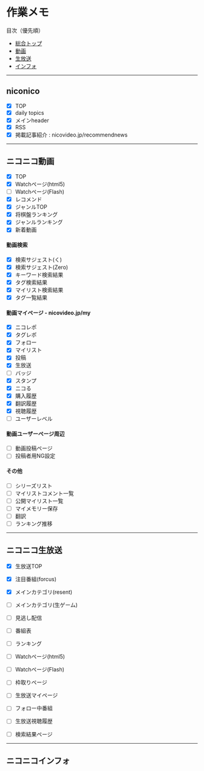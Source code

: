 # 作業メモ

目次（優先順）

- [総合トップ](#niconico)
- [動画](#ニコニコ動画)
- [生放送](#ニコニコ生放送)
- [インフォ](#ニコニコインフォ)

---

## niconico
- [x] TOP
- [x] daily topics
- [x] メインheader
- [x] RSS
- [x] 掲載記事紹介 : nicovideo.jp/recommendnews

---

## ニコニコ動画
- [x] TOP
- [x] Watchページ(html5)
- [ ] Watchページ(Flash)
- [x] レコメンド
- [x] ジャンルTOP
- [x] 将棋盤ランキング
- [x] ジャンルランキング
- [x] 新着動画

#### 動画検索
- [x] 検索サジェスト(く)
- [x] 検索サジェスト(Zero)
- [x] キーワード検索結果
- [x] タグ検索結果
- [x] マイリスト検索結果
- [x] タグ一覧結果

#### 動画マイページ - nicovideo.jp/my
- [x] ニコレポ
- [x] タグレポ
- [x] フォロー
- [x] マイリスト
- [x] 投稿
- [x] 生放送
- [ ] バッジ
- [x] スタンプ
- [x] ニコる
- [x] 購入履歴
- [x] 翻訳履歴
- [x] 視聴履歴
- [ ] ユーザーレベル

#### 動画ユーザーページ周辺 
- [ ] 動画投稿ページ
- [ ] 投稿者用NG設定

#### その他
- [ ] シリーズリスト
- [ ] マイリストコメント一覧
- [ ] 公開マイリスト一覧
- [ ] マイメモリー保存
- [ ] 翻訳
- [ ] ランキング推移

---

## ニコニコ生放送

- [x] 生放送TOP
- [x] 注目番組(forcus)
- [x] メインカテゴリ(resent)
- [ ] メインカテゴリ(生ゲーム)
- [ ] 見逃し配信
- [ ] 番組表
- [ ] ランキング

- [ ] Watchページ(html5)
- [ ] Watchページ(Flash)

- [ ] 枠取りページ

- [ ] 生放送マイページ
- [ ] フォロー中番組
- [ ] 生放送視聴履歴

- [ ] 検索結果ページ


---

## ニコニコインフォ